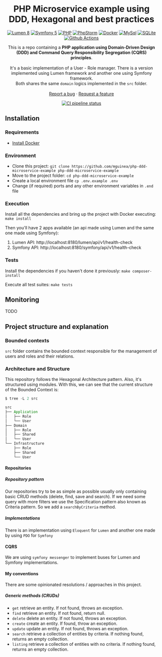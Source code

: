 <h1 align="center">
  PHP Microservice example using DDD, Hexagonal and best practices
</h1>

<p align="center">
    <a href="https://lumen.laravel.com/"><img src="https://img.shields.io/badge/Lumen-8-FF2D20.svg?style=flat-square&logo=lumen" alt="Lumen 8"/></a>
    <a href="https://symfony.com/"><img src="https://img.shields.io/badge/Symfony-5-000000.svg?style=flat-square&logo=symfony" alt="Symfony 5"/></a>
    <a href="https://www.php.net/"><img src="https://img.shields.io/badge/PHP-7-777BB4.svg?style=flat-square&logo=php" alt="PHP"/></a>
    <a href="https://www.jetbrains.com/es-es/phpstorm/?ref=steemhunt"><img src="https://img.shields.io/badge/PhpStorm-2021-000000.svg?style=flat-square&logo=phpstorm" alt="PhpStorm"/></a>
    <a href="https://www.docker.com/"><img src="https://img.shields.io/badge/docker-3-2496ED.svg?style=flat-square&logo=docker" alt="Docker"/></a>
    <a href="https://www.mysql.com/"><img src="https://img.shields.io/badge/mysql-5.7-4479A1.svg?style=flat-square&logo=mysql" alt="MySql"/></a>
    <a href="https://www.sqlite.org/index.html"><img src="https://img.shields.io/badge/sqlite-3-003B57.svg?style=flat-square&logo=sqlite" alt="SQLite"/></a>
    <a href="#"><img src="https://img.shields.io/badge/github_actions-2088FF.svg?style=flat-square&logo=github-actions" alt="Github Actions"/></a>
</p>

<p align="center">
  This is a repo containing a <strong>PHP application using Domain-Driven Design (DDD) and Command Query Responsibility Segregation
  (CQRS) principles</strong>.
  <br />
  <br />
  It's a basic implementation of a User - Role manager. There is a version implemented using Lumen framework and another one using Symfony framework.
  <br />
  Both shares the same <code>domain</code> logics implemented in the <code>src</code> folder.
  <br />
  <br />
  <a href="https://github.com/mguinea/php-ddd-microservice-example/issues">Report a bug</a>
  ·
  <a href="https://github.com/mguinea/php-ddd-microservice-example/issues">Request a feature</a>
</p>

<p align="center">
    <a href="https://github.com/mguinea/php-ddd-microservice-example/actions"><img src="https://github.com/mguinea/php-ddd-microservice-example/workflows/CI/badge.svg" alt="CI pipeline status" /></a>
</p>

## Installation

### Requirements
- [Install Docker](https://www.docker.com/get-started)

### Environment

- Clone this project: `git clone https://github.com/mguinea/php-ddd-microservice-example php-ddd-microservice-example`
- Move to the project folder: `cd php-ddd-microservice-example`
- Create a local environment file `cp .env.example .env`
- Change (if required) ports and any other environment variables in `.end` file

### Execution

Install all the dependencies and bring up the project with Docker executing: `make install`

Then you'll have 2 apps available (an api made using Lumen and the same one made using Symfony):
1. Lumen API: http://localhost:8180/lumen/api/v1/health-check
2. Symfony API: http://localhost:8180/symfony/api/v1/health-check

### Tests

Install the dependencies if you haven't done it previously: `make composer-install`

Execute all test suites: `make tests`

## Monitoring

TODO

## Project structure and explanation

### Bounded contexts

`src` folder contains the bounded context responsible for the management of users and roles and their relations.

### Architecture and Structure

This repository follows the Hexagonal Architecture pattern. Also, it's structured using modules. With this, we can see that the current structure of the Bounded Context is:

```scala
$ tree -L 2 src

src
├── Application
│   ├── Role
│   └── User
├── Domain
│   ├── Role
│   ├── Shared
│   └── User
└── Infrastructure
    ├── Role
    ├── Shared
    └── User
```

#### Repositories

##### Repository pattern

Our repositories try to be as simple as possible usually only containing basic CRUD methods (delete, find, save and search).
If we need some query with more filters we use the Specification pattern also known as Criteria pattern. So we add a `searchByCriteria` method.

##### Implementations

There is an implementation using `Eloquent` for `Lumen` and another one made by using `PDO` for `Symfony`

#### CQRS

We are using `symfony messenger` to implement buses for Lumen and Symfony implementations.

#### My conventions

There are some opinionated resolutions / approaches in this project.

##### Generic methods (CRUDs)

- `get` retrieve an entity. If not found, throws an exception.
- `find` retrieve an entity. If not found, return null.
- `delete` delete an entity. If not found, throws an exception.
- `create` create an entity. If found, throw an exception.
- `update` update an entity. If not found, throws an exception.
- `search` retrieve a collection of entities by criteria. If nothing found, returns an empty collection.
- `listing` retrieve a collection of entities with no criteria. If nothing found, returns an empty collection.
